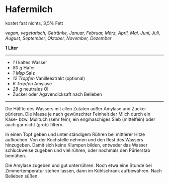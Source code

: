 # Hafermilch

kostet fast nichts, 3,5% Fett

*vegan, vegetarisch, Getränke, Januar, Februar, März, April, Mai, Juni, Juli, August, September, Oktober, November, Dezember*

**1 Liter**

---

- *1 l* kaltes Wasser
- *80 g* Hafer
- *1 Msp* Salz
- *12 Tropfen* Vanilleextrakt (optional)
- *6 Tropfen* Amylase
- *28 g* neutrales Öl
- Zucker oder Agavendicksaft nach Belieben

---

Die Hälfte des Wassers mit allen Zutaten außer Amylase und Zucker pürieren. Die Masse je nach gewünschter Feinheit der Milch durch ein Käse- bzw. Mulltuch (sehr fein), ein engmaschiges Sieb (mittelfein) oder auch gar nicht (grob) filtern.

In einen Topf geben und unter ständigem Rühren bei mittlerer Hitze aufkochen. Von der Kochstelle nehmen und den Rest des Wassers hinzugeben. Damit sich keine Klumpen bilden, entweder das Wasser schluckweise zugeben und viel rühren, oder nochmals den Pürierstab bemühen.

Die Amylase zugeben und gut unterrühren. Noch etwa eine Stunde bei Zimmertemperatur stehen lassen, dann im Kühlschrank aufbewahren. Nach Belieben süßen.
